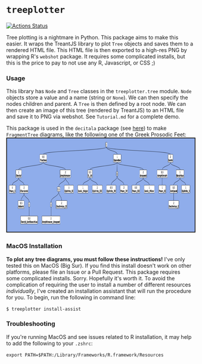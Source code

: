 # `treeplotter`
[![Actions Status](https://github.com/Luke-Poeppel/treeplotter/workflows/Build/badge.svg)](https://github.com/Luke-Poeppel/treeplotter/actions)

Tree plotting is a nightmare in Python. This package aims to make this easier. It wraps the TreantJS library to plot `Tree` objects and saves them to a rendered HTML file. This HTML file is then exported to a high-res PNG by wrapping R's ``webshot`` package. It requires some complicated installs, but this is the price to pay to not use any R, Javascript, or CSS ;)

### Usage
This library has `Node` and `Tree` classes in the `treeplotter.tree` module. `Node` objects store a value and a name (string or `None`). We can then specify the nodes children and parent. A `Tree` is then defined by a root node. We can then create an image of this tree (rendered by TreantJS) to an HTML file and save it to PNG via webshot. See `Tutorial.md` for a complete demo. 

This package is used in the `decitala` package (see [here](https://github.com/Luke-Poeppel/decitala)) to make `FragmentTree` diagrams, like the following one of the Greek Prosodic Feet:
<img src="images/Prosodic_Tree.png" height="250" width="715" style="border: 2px solid">

### MacOS Installation
**To plot any tree diagrams, you must follow these instructions!**
I've only tested this on MacOS (Big Sur). If you find this install doesn't work on other platforms, please file an Issue or a Pull Request. This package requires some complicated installs. Sorry. Hopefully it's worth it. To avoid the complication of requiring the user to install a number of different resources _individually_, I've created an installation assistant that will run the procedure for you. To begin, run the following in command line:
```
$ treeplotter install-assist
```

### Troubleshooting
If you're running MacOS and see issues related to R installation, it may help to add the following to your `.zshrc`:
```
export PATH=$PATH:/Library/Frameworks/R.framework/Resources
```